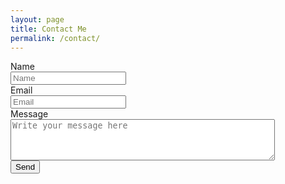 ```yaml
---
layout: page
title: Contact Me
permalink: /contact/
---
```


 <script type="text/javascript">var submitted=false;</script>
 <iframe name="hidden_iframe" id="hidden_iframe" style="display:none;" onload="if(submitted)  {window.location='{{ site.url }}/thanks.html';}"></iframe>
 
<form action="https://docs.google.com/forms/d/e/1FAIpQLScZqixf6esWV9gyKcyOlWVNUZS-nNv3VFB9DqapLhmAVcxpOA/formResponse" method="post" target="hidden_iframe" 
onsubmit="submitted=true;">
      <label>Name</label>
	  <br>
      <input name="entry.785756706" type="text" placeholder="Name" />
      <br>
      <label>Email</label>
	  <br>
      <input name="entry.7216842" type="email" placeholder="Email"/>
      <br>
	  <label>Message</label>
	  <br>
	  <textarea rows="4" cols="50" name="entry.1054484252" placeholder="Write your message here"></textarea>
	  <br>
      <input type="submit" value="Send" />

</form>


